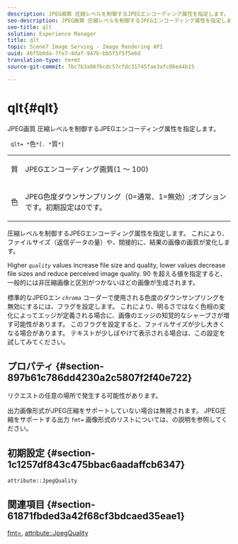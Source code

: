 ```yaml
---
description: JPEG画質 圧縮レベルを制御するJPEGエンコーディング属性を指定します。
seo-description: JPEG画質 圧縮レベルを制御するJPEGエンコーディング属性を指定します。
seo-title: qlt
solution: Experience Manager
title: qlt
topic: Scene7 Image Serving - Image Rendering API
uuid: 46f5b0da-7fe7-4daf-947b-bb5f5f5f5e6d
translation-type: tm+mt
source-git-commit: 7bc7b3a86fbcdc57cfdc31745fae3afc06e44b15

---
```



# qlt{#qlt}

JPEG画質 圧縮レベルを制御するJPEGエンコーディング属性を指定します。

` qlt= *`色`*[. *`質`*]`

<table id="simpletable_A245B6A3D2374A6A89DE63A5621CFEC0"> 
 <tr class="strow"> 
  <td class="stentry"> <p> <span class="varname"> 質 </span> </p> </td> 
  <td class="stentry"> <p>JPEGエンコーディング画質(1 ～ 100) </p> </td> 
 </tr> 
 <tr class="strow"> 
  <td class="stentry"> <p> <span class="varname"> 色 </span> </p> </td> 
  <td class="stentry"> <p>JPEG色度ダウンサンプリング（0=通常、1=無効）;オプションです。初期設定は0です。 </p> </td> 
 </tr> 
</table>

圧縮レベルを制御するJPEGエンコーディング属性を指定します。 これにより、ファイルサイズ（返信データの量）や、間接的に、結果の画像の画質が変化します。

Higher *`quality`* values increase file size and quality, lower values decrease file sizes and reduce perceived image quality. 90 を超える値を指定すると、一般的には非圧縮画像と区別がつかないほどの画像が生成されます。

標準的なJPEGエン *`chroma`* コーダーで使用される色度のダウンサンプリングを無効にするには、フラグを設定します。 これにより、明るさではなく色相の変化によってエッジが定義される場合に、画像のエッジの知覚的なシャープさが増す可能性があります。 このフラグを設定すると、ファイルサイズが少し大きくなる場合があります。 テキストが少しぼやけて表示される場合は、この設定を試してみてください。

## プロパティ {#section-897b61c786dd4230a2c5807f2f40e722}

リクエストの任意の場所で発生する可能性があります。

出力画像形式がJPEG圧縮をサポートしていない場合は無視されます。 JPEG圧縮をサポートする出力 `fmt=` 画像形式のリストについては、の説明を参照してください。

## 初期設定 {#section-1c1257df843c475bbac6aadaffcb6347}

`attribute::JpegQuality`

## 関連項目 {#section-61871fbded3a42f68cf3bdcaed35eae1}

[fmt=](../../../../../ir-api/http-protocol/image-rendering-api-ref/c-ir-http-protocol-ref/c-ir-http-protocol-command-reference/r-ir-fmt.md#reference-4c743f67d56b47c5b774fcc900ff758c), [attribute::JpegQuality](../../../../../ir-api/material-cat/image-rendering-api-ref/c-ir-material-catalog/c-ir-attributes-reference/r-ir-jpegquality.md#reference-d86fc5ad18bb436891efdbe1f98fea50)

